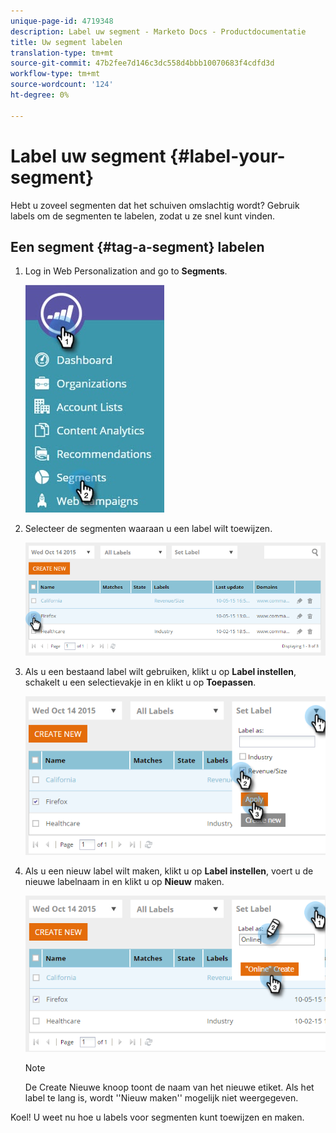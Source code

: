 ```yaml
---
unique-page-id: 4719348
description: Label uw segment - Marketo Docs - Productdocumentatie
title: Uw segment labelen
translation-type: tm+mt
source-git-commit: 47b2fee7d146c3dc558d4bbb10070683f4cdfd3d
workflow-type: tm+mt
source-wordcount: '124'
ht-degree: 0%

---
```



# Label uw segment {#label-your-segment}

Hebt u zoveel segmenten dat het schuiven omslachtig wordt? Gebruik labels om de segmenten te labelen, zodat u ze snel kunt vinden.

## Een segment {#tag-a-segment} labelen

1. Log in Web Personalization and go to **Segments**.

   ![](assets/new-dropdown-segments-hand.jpg)

1. Selecteer de segmenten waaraan u een label wilt toewijzen.

   ![](assets/image2015-10-14-15-3a26-3a28.png)

1. Als u een bestaand label wilt gebruiken, klikt u op **Label instellen**, schakelt u een selectievakje in en klikt u op **Toepassen**.

   ![](assets/image2015-10-14-15-3a34-3a42.png)

1. Als u een nieuw label wilt maken, klikt u op **Label instellen**, voert u de nieuwe labelnaam in en klikt u op **Nieuw** maken.

   ![](assets/image2015-10-14-15-3a38-3a30.png)

   >[!NOTE]
   >
   >De Create Nieuwe knoop toont de naam van het nieuwe etiket. Als het label te lang is, wordt &#39;&#39;Nieuw maken&#39;&#39; mogelijk niet weergegeven.

Koel! U weet nu hoe u labels voor segmenten kunt toewijzen en maken.
